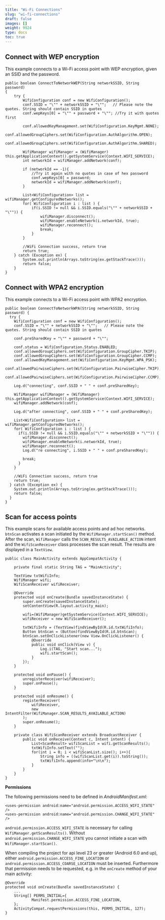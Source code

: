 ```yaml
---
title: "Wi-Fi Connections"
slug: "wi-fi-connections"
draft: false
images: []
weight: 9924
type: docs
toc: true
---
```


## Connect with WEP encryption
This example connects to a Wi-Fi access point with WEP encryption, given an SSID and the password.



    public boolean ConnectToNetworkWEP(String networkSSID, String password)
    {
        try {
            WifiConfiguration conf = new WifiConfiguration();
            conf.SSID = "\"" + networkSSID + "\"";   // Please note the quotes. String should contain SSID in quotes
            conf.wepKeys[0] = "\"" + password + "\""; //Try it with quotes first
    
            conf.allowedKeyManagement.set(WifiConfiguration.KeyMgmt.NONE);
            conf.allowedGroupCiphers.set(WifiConfiguration.AuthAlgorithm.OPEN);
            conf.allowedGroupCiphers.set(WifiConfiguration.AuthAlgorithm.SHARED);
    
            WifiManager wifiManager = (WifiManager) this.getApplicationContext().getSystemService(Context.WIFI_SERVICE);
            int networkId = wifiManager.addNetwork(conf);
    
            if (networkId == -1){
                //Try it again with no quotes in case of hex password
                conf.wepKeys[0] = password;
                networkId = wifiManager.addNetwork(conf);
            }
    
            List<WifiConfiguration> list = wifiManager.getConfiguredNetworks();
            for( WifiConfiguration i : list ) {
                if(i.SSID != null && i.SSID.equals("\"" + networkSSID + "\"")) {
                    wifiManager.disconnect();
                    wifiManager.enableNetwork(i.networkId, true);
                    wifiManager.reconnect();
                    break;
                }
            }
    
            //WiFi Connection success, return true
            return true;
        } catch (Exception ex) {
            System.out.println(Arrays.toString(ex.getStackTrace()));
            return false;
        }
    }

## Connect with WPA2 encryption
This example connects to a Wi-Fi access point with WPA2 encryption.

    public boolean ConnectToNetworkWPA(String networkSSID, String password) {
      try {
        WifiConfiguration conf = new WifiConfiguration();
        conf.SSID = "\"" + networkSSID + "\"";   // Please note the quotes. String should contain SSID in quotes
    
        conf.preSharedKey = "\"" + password + "\"";
    
        conf.status = WifiConfiguration.Status.ENABLED;
        conf.allowedGroupCiphers.set(WifiConfiguration.GroupCipher.TKIP);
        conf.allowedGroupCiphers.set(WifiConfiguration.GroupCipher.CCMP);
        conf.allowedKeyManagement.set(WifiConfiguration.KeyMgmt.WPA_PSK);
        conf.allowedPairwiseCiphers.set(WifiConfiguration.PairwiseCipher.TKIP);
        conf.allowedPairwiseCiphers.set(WifiConfiguration.PairwiseCipher.CCMP);
    
        Log.d("connecting", conf.SSID + " " + conf.preSharedKey);
    
        WifiManager wifiManager = (WifiManager) this.getApplicationContext().getSystemService(Context.WIFI_SERVICE);
        wifiManager.addNetwork(conf);
    
        Log.d("after connecting", conf.SSID + " " + conf.preSharedKey);

        List<WifiConfiguration> list = wifiManager.getConfiguredNetworks();
        for( WifiConfiguration i : list ) {
          if(i.SSID != null && i.SSID.equals("\"" + networkSSID + "\"")) {
            wifiManager.disconnect();
            wifiManager.enableNetwork(i.networkId, true);
            wifiManager.reconnect();
            Log.d("re connecting", i.SSID + " " + conf.preSharedKey);
    
            break;
          }
        }
    
        //WiFi Connection success, return true
        return true;
      } catch (Exception ex) {
        System.out.println(Arrays.toString(ex.getStackTrace()));
        return false;
      }
    }



## Scan for access points
This example scans for available access points and ad hoc networks. `btnScan` activates a scan initiated by the `WifiManager.startScan()` method. After  the scan, `WifiManager` calls the `SCAN_RESULTS_AVAILABLE_ACTION` intent and the `WifiScanReceiver` class processes the scan result. The results are displayed in a `TextView`.

    public class MainActivity extends AppCompatActivity {
    
        private final static String TAG = "MainActivity";
    
        TextView txtWifiInfo;
        WifiManager wifi;
        WifiScanReceiver wifiReceiver;
    
        @Override
        protected void onCreate(Bundle savedInstanceState) {
            super.onCreate(savedInstanceState);
            setContentView(R.layout.activity_main);
    
            wifi=(WifiManager)getSystemService(Context.WIFI_SERVICE);
            wifiReceiver = new WifiScanReceiver();
    
            txtWifiInfo = (TextView)findViewById(R.id.txtWifiInfo);
            Button btnScan = (Button)findViewById(R.id.btnScan);
            btnScan.setOnClickListener(new View.OnClickListener() {
                @Override
                public void onClick(View v) {
                    Log.i(TAG, "Start scan...");
                    wifi.startScan();
                }
            });
        }
    
        protected void onPause() {
            unregisterReceiver(wifiReceiver);
            super.onPause();
        }
    
        protected void onResume() {
            registerReceiver(
                wifiReceiver, 
                new IntentFilter(WifiManager.SCAN_RESULTS_AVAILABLE_ACTION)
            );
            super.onResume();
        }
    
        private class WifiScanReceiver extends BroadcastReceiver {
            public void onReceive(Context c, Intent intent) {
                List<ScanResult> wifiScanList = wifi.getScanResults();
                txtWifiInfo.setText("");
                for(int i = 0; i < wifiScanList.size(); i++){
                    String info = ((wifiScanList.get(i)).toString());
                    txtWifiInfo.append(info+"\n\n");
                }
            }
        }
    }


**Permissions**

The following permissions need to be defined in *AndroidManifest.xml*: 

    <uses-permission android:name="android.permission.ACCESS_WIFI_STATE" />
    <uses-permission android:name="android.permission.CHANGE_WIFI_STATE" />

`android.permission.ACCESS_WIFI_STATE` is necessary for calling `WifiManager.getScanResults()`. Without `android.permission.CHANGE_WIFI_STATE` you cannot initiate a scan with `WifiManager.startScan()`.

When compiling the project for api level 23 or greater (Android 6.0 and up), either `android.permission.ACCESS_FINE_LOCATION` or `android.permission.ACCESS_COARSE_LOCATION` must be inserted. Furthermore that permission needs to be requested, e.g. in the `onCreate` method of your main activity:

    @Override
    protected void onCreate(Bundle savedInstanceState) {
        ...
        String[] PERMS_INITIAL={
                Manifest.permission.ACCESS_FINE_LOCATION,
        };
        ActivityCompat.requestPermissions(this, PERMS_INITIAL, 127);
    }

